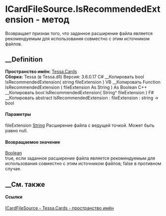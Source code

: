 # ICardFileSource.IsRecommendedExtension - метод
Возвращает признак того, что заданное расширение файла является рекомендуемым
для использования совместно с этим источником файлов.
## __Definition
 **Пространство имён:** [Tessa.Cards](N_Tessa_Cards.htm)  
 **Сборка:** Tessa (в Tessa.dll) Версия: 3.6.0.17
C# __Копировать
     bool IsRecommendedExtension(
    	string fileExtension
    )
VB __Копировать
     Function IsRecommendedExtension ( 
    	fileExtension As String
    ) As Boolean
C++ __Копировать
     bool IsRecommendedExtension(
    	String^ fileExtension
    )
F# __Копировать
     abstract IsRecommendedExtension : 
            fileExtension : string -> bool 
#### Параметры
fileExtension [String](https://learn.microsoft.com/dotnet/api/system.string)
     Расширение файла с ведущей точкой. Может быть равно null. 
#### Возвращаемое значение
[Boolean](https://learn.microsoft.com/dotnet/api/system.boolean)  
true, если заданное расширение файла является рекомендуемым для использования
совместно с этим источником файлов; false в противном случае.
## __См. также
#### Ссылки
[ICardFileSource - ](T_Tessa_Cards_ICardFileSource.htm)
[Tessa.Cards - пространство имён](N_Tessa_Cards.htm)
